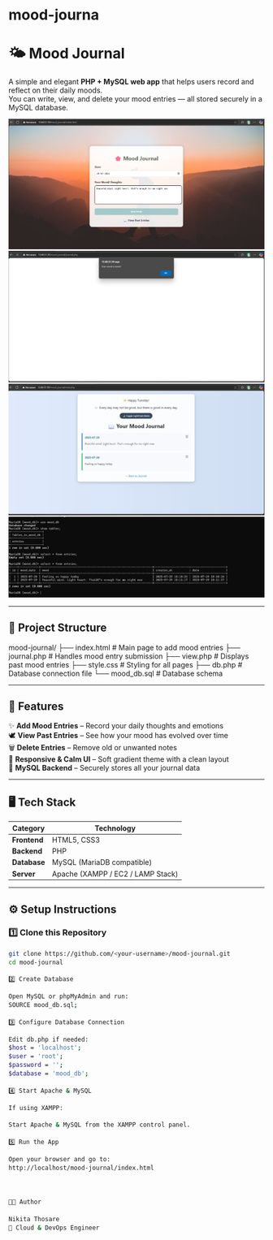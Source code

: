# mood-journa
# 🌤️ Mood Journal

A simple and elegant **PHP + MySQL web app** that helps users record and reflect on their daily moods.  
You can write, view, and delete your mood entries — all stored securely in a MySQL database.

![](./img/1753816597350.jpeg)
![](./img/1753816596332.jpeg)
![](./img/1753816597078.jpeg)
![](./img/1753816596308.jpeg)

---

## 📁 Project Structure
mood-journal/
├── index.html # Main page to add mood entries
├── journal.php # Handles mood entry submission
├── view.php # Displays past mood entries
├── style.css # Styling for all pages
├── db.php # Database connection file
└── mood_db.sql # Database schema


---

## 🧠 Features

✨ **Add Mood Entries** – Record your daily thoughts and emotions  
🕊️ **View Past Entries** – See how your mood has evolved over time  
🗑️ **Delete Entries** – Remove old or unwanted notes  
🎨 **Responsive & Calm UI** – Soft gradient theme with a clean layout  
💾 **MySQL Backend** – Securely stores all your journal data  

---

## 🖥️ Tech Stack

| Category | Technology |
|-----------|-------------|
| **Frontend** | HTML5, CSS3 |
| **Backend** | PHP |
| **Database** | MySQL (MariaDB compatible) |
| **Server** | Apache (XAMPP / EC2 / LAMP Stack) |

---

## ⚙️ Setup Instructions

### 1️⃣ Clone this Repository
```bash
git clone https://github.com/<your-username>/mood-journal.git
cd mood-journal

2️⃣ Create Database

Open MySQL or phpMyAdmin and run:
SOURCE mood_db.sql;

3️⃣ Configure Database Connection

Edit db.php if needed:
$host = 'localhost';
$user = 'root';
$password = '';
$database = 'mood_db';

4️⃣ Start Apache & MySQL

If using XAMPP:

Start Apache & MySQL from the XAMPP control panel.

5️⃣ Run the App

Open your browser and go to:
http://localhost/mood-journal/index.html



🧑‍💻 Author

Nikita Thosare
💼 Cloud & DevOps Engineer 